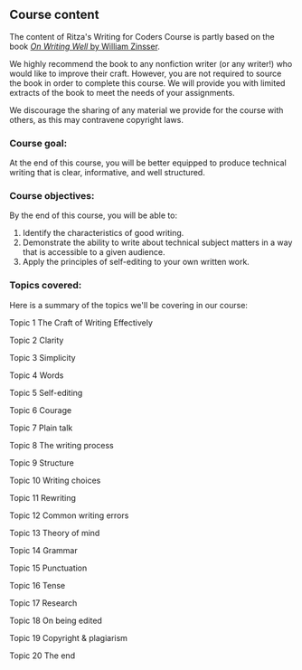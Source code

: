 ## Course content

The content of Ritza's Writing for Coders Course is partly based on the book [*On Writing Well* by William Zinsser](https://www.amazon.com/gp/product/0060006641?ref_=dbs_m_mng_rwt_calw_tpbk_1&storeType=ebooks).

We highly recommend the book to any nonfiction writer (or any writer!) who would like to improve their craft. However, you are not required to source the book in order to complete this course. We will provide you with limited extracts of the book to meet the needs of your assignments.

We discourage the sharing of any material we provide for the course with others, as this may contravene copyright laws.

### Course goal:

At the end of this course, you will be better equipped to produce technical writing that is clear, informative, and well structured.

### Course objectives:

By the end of this course, you will be able to:
1. Identify the characteristics of good writing.
2. Demonstrate the ability to write about technical subject matters in a way that is accessible to a given audience.
3. Apply the principles of self-editing to your own written work.

### Topics covered:

Here is a summary of the topics we'll be covering in our course:

Topic 1 The Craft of Writing Effectively

Topic 2 Clarity

Topic 3 Simplicity

Topic 4 Words

Topic 5 Self-editing

Topic 6 Courage

Topic 7 Plain talk

Topic 8 The writing process

Topic 9 Structure

Topic 10 Writing choices

Topic 11 Rewriting

Topic 12 Common writing errors

Topic 13 Theory of mind

Topic 14 Grammar

Topic 15 Punctuation

Topic 16 Tense

Topic 17 Research

Topic 18 On being edited

Topic 19 Copyright & plagiarism

Topic 20 The end

